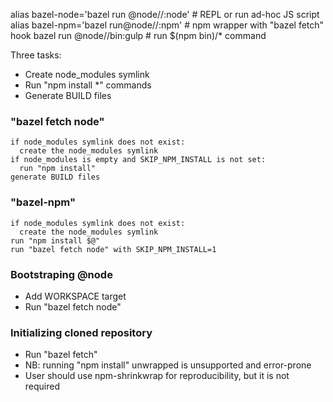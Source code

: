 alias bazel-node='bazel run @node//:node'  # REPL or run ad-hoc JS script
alias bazel-npm='bazel run@node//:npm'  # npm wrapper with "bazel fetch" hook
bazel run @node//bin:gulp  # run $(npm bin)/* command

Three tasks:
-   Create node_modules symlink
-   Run "npm install *" commands
-   Generate BUILD files

### "bazel fetch node"

```
if node_modules symlink does not exist:
  create the node_modules symlink
if node_modules is empty and SKIP_NPM_INSTALL is not set:
  run "npm install"
generate BUILD files
```

### "bazel-npm"

```
if node_modules symlink does not exist:
  create the node_modules symlink
run "npm install $@"
run "bazel fetch node" with SKIP_NPM_INSTALL=1
```

### Bootstraping @node

-   Add WORKSPACE target
-   Run "bazel fetch node"

### Initializing cloned repository

-   Run "bazel fetch"
-   NB: running "npm install" unwrapped is unsupported and error-prone
-   User should use npm-shrinkwrap for reproducibility, but it is not required
